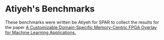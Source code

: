 # Atiyeh's Benchmarks

These benchmarks were written be Atiyeh for SPAR to collect the results for 
the paper 
[A Customizable Domain-Specific Memory-Centric FPGA Overlay for Machine Learning Applications.][atiyehref]

[atiyehref]: https://scholar.google.com/citations?view_op=view_citation&hl=en&user=MnzsE_MAAAAJ&sortby=pubdate&citation_for_view=MnzsE_MAAAAJ:maZDTaKrznsC